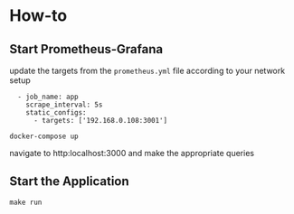 # How-to

## Start Prometheus-Grafana

update the targets from the `prometheus.yml` file according to your network setup

```
  - job_name: app
    scrape_interval: 5s
    static_configs:
      - targets: ['192.168.0.108:3001']
```

```
docker-compose up
```
navigate to http:localhost:3000 and make the appropriate queries

## Start the Application

```
make run
```